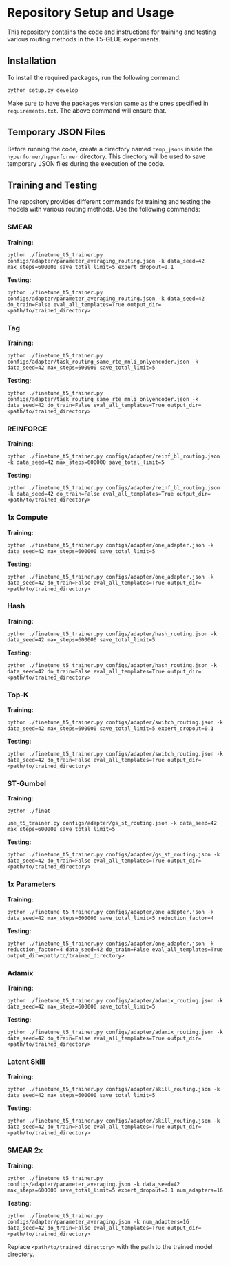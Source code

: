 # Repository Setup and Usage

This repository contains the code and instructions for training and testing various routing methods in the T5-GLUE experiments.

## Installation

To install the required packages, run the following command:

```shell
python setup.py develop
```

Make sure to have the packages version same as the ones specified in `requirements.txt`. The above command will ensure that.

## Temporary JSON Files

Before running the code, create a directory named `temp_jsons` inside the `hyperformer/hyperformer` directory. This directory will be used to save temporary JSON files during the execution of the code.

## Training and Testing

The repository provides different commands for training and testing the models with various routing methods. Use the following commands:

### SMEAR

**Training:**
```shell
python ./finetune_t5_trainer.py configs/adapter/parameter_averaging_routing.json -k data_seed=42 max_steps=600000 save_total_limit=5 expert_dropout=0.1
```

**Testing:**
```shell
python ./finetune_t5_trainer.py configs/adapter/parameter_averaging_routing.json -k data_seed=42 do_train=False eval_all_templates=True output_dir=<path/to/trained_directory>
```

### Tag

**Training:**
```shell
python ./finetune_t5_trainer.py configs/adapter/task_routing_same_rte_mnli_onlyencoder.json -k data_seed=42 max_steps=600000 save_total_limit=5
```

**Testing:**
```shell
python ./finetune_t5_trainer.py configs/adapter/task_routing_same_rte_mnli_onlyencoder.json -k data_seed=42 do_train=False eval_all_templates=True output_dir=<path/to/trained_directory>
```

### REINFORCE

**Training:**
```shell
python ./finetune_t5_trainer.py configs/adapter/reinf_bl_routing.json -k data_seed=42 max_steps=600000 save_total_limit=5
```

**Testing:**
```shell
python ./finetune_t5_trainer.py configs/adapter/reinf_bl_routing.json -k data_seed=42 do_train=False eval_all_templates=True output_dir=<path/to/trained_directory>
```

### 1x Compute

**Training:**
```shell
python ./finetune_t5_trainer.py configs/adapter/one_adapter.json -k data_seed=42 max_steps=600000 save_total_limit=5
```

**Testing:**
```shell
python ./finetune_t5_trainer.py configs/adapter/one_adapter.json -k data_seed=42 do_train=False eval_all_templates=True output_dir=<path/to/trained_directory>
```

### Hash

**Training:**
```shell
python ./finetune_t5_trainer.py configs/adapter/hash_routing.json -k data_seed=42 max_steps=600000 save_total_limit=5
```

**Testing:**
```shell
python ./finetune_t5_trainer.py configs/adapter/hash_routing.json -k data_seed=42 do_train=False eval_all_templates=True output_dir=<path/to/trained_directory>
```

### Top-K

**Training:**
```shell
python ./finetune_t5_trainer.py configs/adapter/switch_routing.json -k data_seed=42 max_steps=600000 save_total_limit=5 expert_dropout=0.1
```

**Testing:**
```shell
python ./finetune_t5_trainer.py configs/adapter/switch_routing.json -k data_seed=42 do_train=False eval_all_templates=True output_dir=<path/to/trained_directory>
```

### ST-Gumbel

**Training:**
```shell
python ./finet

une_t5_trainer.py configs/adapter/gs_st_routing.json -k data_seed=42 max_steps=600000 save_total_limit=5
```

**Testing:**
```shell
python ./finetune_t5_trainer.py configs/adapter/gs_st_routing.json -k data_seed=42 do_train=False eval_all_templates=True output_dir=<path/to/trained_directory>
```

### 1x Parameters

**Training:**
```shell
python ./finetune_t5_trainer.py configs/adapter/one_adapter.json -k data_seed=42 max_steps=600000 save_total_limit=5 reduction_factor=4
```

**Testing:**
```shell
python ./finetune_t5_trainer.py configs/adapter/one_adapter.json -k reduction_factor=4 data_seed=42 do_train=False eval_all_templates=True output_dir=<path/to/trained_directory>
```

### Adamix

**Training:**
```shell
python ./finetune_t5_trainer.py configs/adapter/adamix_routing.json -k data_seed=42 max_steps=600000 save_total_limit=5
```

**Testing:**
```shell
python ./finetune_t5_trainer.py configs/adapter/adamix_routing.json -k data_seed=42 do_train=False eval_all_templates=True output_dir=<path/to/trained_directory>
```

### Latent Skill

**Training:**
```shell
python ./finetune_t5_trainer.py configs/adapter/skill_routing.json -k data_seed=42 max_steps=600000 save_total_limit=5
```

**Testing:**
```shell
python ./finetune_t5_trainer.py configs/adapter/skill_routing.json -k data_seed=42 do_train=False eval_all_templates=True output_dir=<path/to/trained_directory>
```

### SMEAR 2x

**Training:**
```shell
python ./finetune_t5_trainer.py configs/adapter/parameter_averaging.json -k data_seed=42 max_steps=600000 save_total_limit=5 expert_dropout=0.1 num_adapters=16
```

**Testing:**
```shell
python ./finetune_t5_trainer.py configs/adapter/parameter_averaging.json -k num_adapters=16 data_seed=42 do_train=False eval_all_templates=True output_dir=<path/to/trained_directory>
```

Replace `<path/to/trained_directory>` with the path to the trained model directory.

